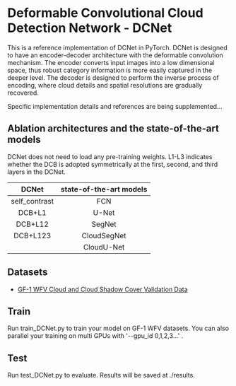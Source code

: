 # Deformable Convolutional Cloud Detection Network - DCNet 


This is a reference implementation of DCNet in PyTorch. DCNet is designed to have an encoder-decoder architecture with the
deformable convolution mechanism. The encoder converts input images into a low dimensional space, thus robust category information is more easily captured in the deeper level. The decoder is designed to perform the inverse process of encoding, where cloud details and spatial resolutions are gradually recovered.

Specific implementation details and references are being supplemented...

## Ablation architectures and the state-of-the-art models

DCNet does not need to load any pre-training weights. 
L1-L3 indicates whether the DCB is adopted symmetrically at the first, second, and third layers in the DCNet.

|  DCNet| state-of-the-art models |
|:--:|:--:|
| self_contrast   | FCN |
| DCB+L1          | U-Net |
| DCB+L12         | SegNet |
| DCB+L123 		  | CloudSegNet|
|                 | CloudU-Net|


## Datasets

 - [GF-1 WFV Cloud and Cloud Shadow Cover Validation Data](http://sendimage.whu.edu.cn/en/mfc-validation-data/)


## Train
Run train_DCNet.py to train your model on GF-1 WFV datasets. You can also parallel your training on multi GPUs with '--gpu_id 0,1,2,3...' .

## Test
Run test_DCNet.py to evaluate. Results will be saved at ./results.
